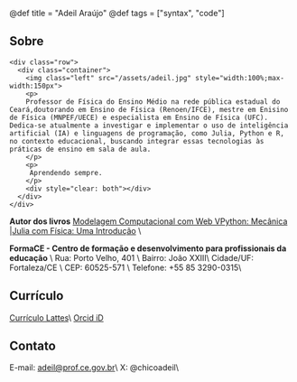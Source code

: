 @def title = "Adeil Araújo"
@def tags = ["syntax", "code"]

## Sobre

~~~
<div class="row">
  <div class="container">
    <img class="left" src="/assets/adeil.jpg" style="width:100%;max-width:150px">
    <p>
    Professor de Física do Ensino Médio na rede pública estadual do Ceará,doutorando em Ensino de Física (Renoen/IFCE), mestre em Enisino de Física (MNPEF/UECE) e especialista em Ensino de Física (UFC). Dedica-se atualmente a investigar e implementar o uso de inteligência artificial (IA) e linguagens de programação, como Julia, Python e R, no contexto educacional, buscando integrar essas tecnologias às práticas de ensino em sala de aula.
    </p>
    <p>
     Aprendendo sempre. 
    </p>
    <div style="clear: both"></div>      
  </div>
</div>
~~~

**Autor dos livros** [Modelagem Computacional com Web VPython: Mecânica](https://lfeditorial.com.br/produto/modelagem-computacional-com-web-vpython-mecanica-2/) |[Julia com Física: Uma Introdução](https://www.seduc.ce.gov.br/wp-content/uploads/sites/37/2023/09/Ebook-02-Julia-com-Fisica.pdf) \\

**FormaCE - Centro de formação e desenvolvimento para profissionais da educação** \\
Rua: Porto Velho, 401 \\
Bairro: João XXIII\\
Cidade/UF: Fortaleza/CE \\
CEP: 60525-571 \\
Telefone: +55 85 3290-0315\\

## Currículo

[Currículo Lattes](https://lattes.cnpq.br/0907363871243704)\\
[Orcid iD](https://orcid.org/0000-0002-5368-6814)

## Contato

E-mail: adeil@prof.ce.gov.br\\
X: @chicoadeil\\
